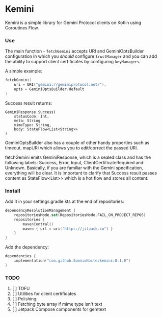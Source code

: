 # Kemini

Kemini is a simple library for Gemini Protocol clients on Kotlin using Coroutines Flow.

### Use

The main function - `fetchGemini` accepts URI and GeminiOptsBuilder configuration in which you _should_ configure `trustManager` and you can add the ability to support client certificates by configuring `keyManagers`.

A simple example:

```kotlin
fetchGemini(
    uri = URI("gemini://geminiprotocol.net/"),
    opts = GeminiOptsBuilder.default
)
```

Success result returns:

```
GeminiResponse.Success(
    statusCode: Int,
    meta: String
    mimeType: String,
    body: StateFlow<List<String>>
)
```

GeminiOptsBuilder also has a couple of other handy properties such as timeout, mapURI which allows you to edit/correct the passed URI.

fetchGemini emits GeminiResponse, which is a sealed class and has the following labels: Success, Error, Input, ClientCertificateRequired and Unknown. Basically, if you are familiar with the Gemini specification, everything will be clear. It is important to clarify that Success result passes content as StateFlow<List<String>>> which is a hot flow and stores all content.

### Install

Add it in your settings.gradle.kts at the end of repositories:

```kotlin
dependencyResolutionManagement {
    repositoriesMode.set(RepositoriesMode.FAIL_ON_PROJECT_REPOS)
    repositories {
        mavenCentral()
        maven { url = uri("https://jitpack.io") }
    }
}
```

Add the dependency:

```kotlin
dependencies {
    implementation("com.github.SomnioNocte:kemini:0.1.0")
}
```

### TODO

1. [ ] TOFU
2. [ ] Utilities for client certificates
3. [ ] Polishing
4. [ ] Fetching byte array if mime type isn't text
5. [ ] Jetpack Compose components for gemtext